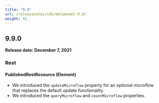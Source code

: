 ```yaml
---
title: "9.9"
url: /releasenotes/sdk/metamodel-9.9/
weight: 91
---
```


## 9.9.0

**Release date: December 7, 2021**

### Rest

#### PublishedRestResource (Element)

* We introduced the `updateMicroflow` property for an optional microflow that replaces the default update functionality.
* We introduced the `queryMicroflow` and `countMicroflow` properties.
